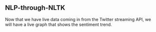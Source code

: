 
## NLP-through-NLTK

Now that we have live data coming in from the Twitter streaming API, we will have a live graph that shows the sentiment trend.
